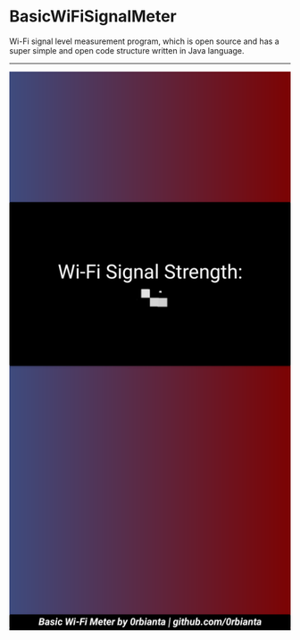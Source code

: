 # BasicWiFiSignalMeter

Wi-Fi signal level measurement program, which is open source and has a super simple and open code structure written in Java language.
<hr>

<img src="picture(s)/wifiSignalMeter.png">

